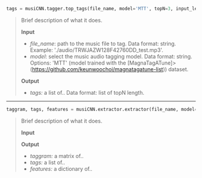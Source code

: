```python
tags = musiCNN.tagger.top_tags(file_name, model='MTT', topN=3, input_length=3, input_overlap=None)
```
> Brief description of what it does.
>
>**Input**
>- *file_name*: path to the music file to tag. Data format: string. Example: './audio/TRWJAZW128F42760DD_test.mp3'.
>- *model*: select the music audio tagging model. Data format: string. Options: 'MTT' (model trained with the [MagnaTagATune]>(https://github.com/keunwoochoi/magnatagatune-list)) dataset.
>
>**Output**
>- *tags:* a list of.. Data format: list of topN length.

-----------------

```python
taggram, tags, features = musiCNN.extractor.extractor(file_name, model='MTT', input_length=3, input_overlap=None, extract_features=False)
```
> Brief description of what it does.
>
>**Input**
>
>**Output**
>- *taggram:* a matrix of..
>- *tags:* a list of..
>- *features:* a dictionary of..



